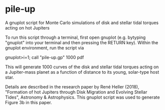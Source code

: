 # pile-up
A gnuplot script for Monte Carlo simulations of disk and stellar tidal torques acting on hot Jupiters

To run this script through a terminal, first open gnuplot (e.g. bytyping "gnuplot" into your terminal and then pressing the RETURN key). Within the gnuplot environment, run the script via

gnuplot>i=1; call "pile-up.gp" 1000 pdf

This will generate 1000 curves of the disk and stellar tidal torques acting on a Jupiter-mass planet as a function of distance to its young, solar-type host star.

Details are described in the research paper by René Heller (2018), "Formation of hot Jupiters through Disk Migration and Evolving Stellar Tides", Astronomy & Astrophysics. This gnuplot script was used to generate Figure 3b in this paper.

